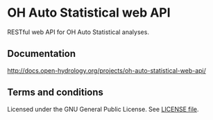 OH Auto Statistical web API
===========================

RESTful web API for OH Auto Statistical analyses.

Documentation
-------------

http://docs.open-hydrology.org/projects/oh-auto-statistical-web-api/

Terms and conditions
--------------------

Licensed under the GNU General Public License. See [LICENSE file](LICENSE).
